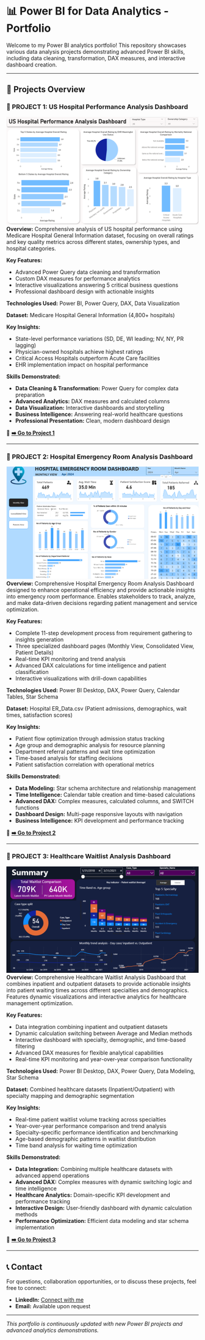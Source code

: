 # 📊 Power BI for Data Analytics - Portfolio

Welcome to my Power BI analytics portfolio! This repository showcases various data analysis projects demonstrating advanced Power BI skills, including data cleaning, transformation, DAX measures, and interactive dashboard creation.

---

## 📁 Projects Overview

### 🏥 PROJECT 1: US Hospital Performance Analysis Dashboard
![US Hospital Performance Analysis Dashboard](images/dashboard-preview.png)
**Overview:** Comprehensive analysis of US hospital performance using Medicare Hospital General Information dataset, focusing on overall ratings and key quality metrics across different states, ownership types, and hospital categories.

**Key Features:**
- Advanced Power Query data cleaning and transformation
- Custom DAX measures for performance analytics
- Interactive visualizations answering 5 critical business questions
- Professional dashboard design with actionable insights

**Technologies Used:** Power BI, Power Query, DAX, Data Visualization

**Dataset:** Medicare Hospital General Information (4,800+ hospitals)

**Key Insights:**
- State-level performance variations (SD, DE, WI leading; NV, NY, PR lagging)
- Physician-owned hospitals achieve highest ratings
- Critical Access Hospitals outperform Acute Care facilities
- EHR implementation impact on hospital performance

**Skills Demonstrated:**
- **Data Cleaning & Transformation:** Power Query for complex data preparation
- **Advanced Analytics:** DAX measures and calculated columns
- **Data Visualization:** Interactive dashboards and storytelling
- **Business Intelligence:** Answering real-world healthcare questions
- **Professional Presentation:** Clean, modern dashboard design

📂 **[➡️ Go to Project 1](./PROJECT%201/)**

---

### 🏥 PROJECT 2: Hospital Emergency Room Analysis Dashboard
![Hospital Emergency Room Analysis Dashboard](./images/project2_dashboard1.png)
**Overview:** Comprehensive Hospital Emergency Room Analysis Dashboard designed to enhance operational efficiency and provide actionable insights into emergency room performance. Enables stakeholders to track, analyze, and make data-driven decisions regarding patient management and service optimization.

**Key Features:**
- Complete 11-step development process from requirement gathering to insights generation
- Three specialized dashboard pages (Monthly View, Consolidated View, Patient Details)
- Real-time KPI monitoring and trend analysis
- Advanced DAX calculations for time intelligence and patient classification
- Interactive visualizations with drill-down capabilities

**Technologies Used:** Power BI Desktop, DAX, Power Query, Calendar Tables, Star Schema

**Dataset:** Hospital ER_Data.csv (Patient admissions, demographics, wait times, satisfaction scores)

**Key Insights:**
- Patient flow optimization through admission status tracking
- Age group and demographic analysis for resource planning
- Department referral patterns and wait time optimization
- Time-based analysis for staffing decisions
- Patient satisfaction correlation with operational metrics

**Skills Demonstrated:**
- **Data Modeling:** Star schema architecture and relationship management
- **Time Intelligence:** Calendar table creation and time-based calculations
- **Advanced DAX:** Complex measures, calculated columns, and SWITCH functions
- **Dashboard Design:** Multi-page responsive layouts with navigation
- **Business Intelligence:** KPI development and performance tracking

📂 **[➡️ Go to Project 2](./PROJECT%202/)**

---

### 🏥 PROJECT 3: Healthcare Waitlist Analysis Dashboard
![Healthcare Waitlist Dashboard](./images/project3_dashboard_preview.png)
**Overview:** Comprehensive Healthcare Waitlist Analysis Dashboard that combines inpatient and outpatient datasets to provide actionable insights into patient waiting times across different specialties and demographics. Features dynamic visualizations and interactive analytics for healthcare management optimization.

**Key Features:**
- Data integration combining inpatient and outpatient datasets
- Dynamic calculation switching between Average and Median methods
- Interactive dashboard with specialty, demographic, and time-based filtering
- Advanced DAX measures for flexible analytical capabilities
- Real-time KPI monitoring and year-over-year comparison functionality

**Technologies Used:** Power BI Desktop, DAX, Power Query, Data Modeling, Star Schema

**Dataset:** Combined healthcare datasets (Inpatient/Outpatient) with specialty mapping and demographic segmentation

**Key Insights:**
- Real-time patient waitlist volume tracking across specialties
- Year-over-year performance comparison and trend analysis
- Specialty-specific performance identification and benchmarking
- Age-based demographic patterns in waitlist distribution
- Time band analysis for waiting time optimization

**Skills Demonstrated:**
- **Data Integration:** Combining multiple healthcare datasets with advanced append operations
- **Advanced DAX:** Complex measures with dynamic switching logic and time intelligence
- **Healthcare Analytics:** Domain-specific KPI development and performance tracking
- **Interactive Design:** User-friendly dashboard with dynamic calculation methods
- **Performance Optimization:** Efficient data modeling and star schema implementation

📂 **[➡️ Go to Project 3](./PROJECT%203/)**

---

## 📞 Contact

For questions, collaboration opportunities, or to discuss these projects, feel free to connect:

- **LinkedIn:** [Connect with me](https://www.linkedin.com/codewithzaki)
- **Email:** Available upon request

---

*This portfolio is continuously updated with new Power BI projects and advanced analytics demonstrations.*